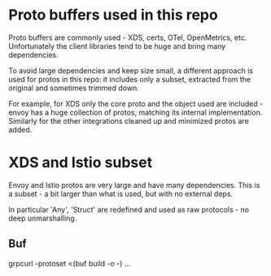 # Proto buffers used in this repo

Proto buffers are commonly used - XDS, certs, OTel, OpenMetrics, etc.
Unfortunately the client libraries tend to be huge and bring many
dependencies. 

To avoid large dependencies and keep size small, a different approach 
is used for protos in this repo: it includes only a subset, extracted
from the original and sometimes trimmed down. 

For example, for XDS only the core proto and the object used are included - 
envoy has a huge collection of protos, matching its internal implementation.
Similarly for the other integrations cleaned up and minimized protos are added.

# XDS and Istio subset

Envoy and Istio protos are very large and have many dependencies. This is a subset - a bit
larger than what is used, but with no external deps.

In particular 'Any', 'Struct' are redefined and used as raw protocols - no deep unmarshalling.

## Buf

grpcurl -protoset <(buf build -o -) ...

